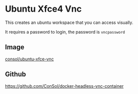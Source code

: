 # Ubuntu Xfce4 Vnc

This creates an ubuntu workspace that you can access visually.

It requires a password to login, the password is `vncpassword`


## Image

[consol/ubuntu-xfce-vnc](https://hub.docker.com/r/consol/ubuntu-xfce-vnc/)


## Github

https://github.com/ConSol/docker-headless-vnc-container